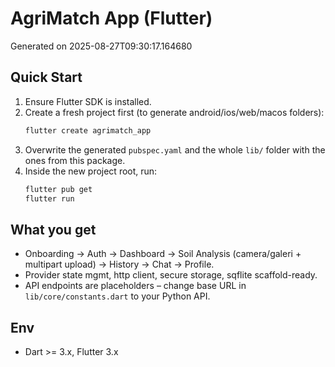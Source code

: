 # AgriMatch App (Flutter)
Generated on 2025-08-27T09:30:17.164680

## Quick Start
1. Ensure Flutter SDK is installed.
2. Create a fresh project first (to generate android/ios/web/macos folders):
   ```bash
   flutter create agrimatch_app
   ```
3. Overwrite the generated `pubspec.yaml` and the whole `lib/` folder with the ones from this package.
4. Inside the new project root, run:
   ```bash
   flutter pub get
   flutter run
   ```

## What you get
- Onboarding → Auth → Dashboard → Soil Analysis (camera/galeri + multipart upload) → History → Chat → Profile.
- Provider state mgmt, http client, secure storage, sqflite scaffold-ready.
- API endpoints are placeholders – change base URL in `lib/core/constants.dart` to your Python API.

## Env
- Dart >= 3.x, Flutter 3.x
